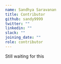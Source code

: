 ```yaml
---
name: Sandhya Saravanan
title: Contributor
github: sandy9999
twitter: ""
linkedin: ""
slack: ""
joining_date: ""
role: contributor
---
```


Still waiting for this
